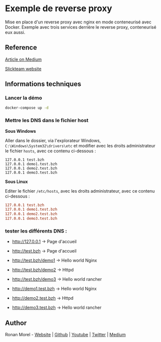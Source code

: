 # Exemple de reverse proxy

Mise en place d'un reverse proxy avec nginx en mode conteneurisé avec Docker.
Exemple avec trois services derrière le reverse proxy, conteneurisé eux aussi.

## Reference

[Article on Medium](https://medium.com/slickteam/configurer-votre-reverse-proxy-avec-nginx-et-docker-7c678c989080)

[Slickteam website](https://slickteam.fr)
## Informations techniques

### Lancer la démo

```bash
docker-compose up -d
```

### Mettre les DNS dans le fichier host

**Sous Windows**

Aller dans le dossier, via l'explorateur Windows, `C:\Windows\System32\drivers\etc` et modifier avec les droits administrateur le fichier `hosts`, avec ce contenu ci-dessous :

```
127.0.0.1 test.bzh
127.0.0.1 demo1.test.bzh
127.0.0.1 demo2.test.bzh
127.0.0.1 demo3.test.bzh
```

**Sous Linux**

Editer le fichier `/etc/hosts`, avec les droits administrateur, avec ce contenu ci-dessous :

```conf
127.0.0.1 test.bzh
127.0.0.1 demo1.test.bzh
127.0.0.1 demo2.test.bzh
127.0.0.1 demo3.test.bzh
```
### tester les différents DNS :

* http://127.0.0.1 -> Page d'accueil
* http://test.bzh -> Page d'accueil

* http://test.bzh/demo1 -> Hello world  Nginx
* http://test.bzh/demo2 -> Httpd
* http://test.bzh/demo3 -> Hello world rancher

* http://demo1.test.bzh -> Hello world  Nginx
* http://demo2.test.bzh -> Httpd
* http://demo3.test.bzh -> Hello world rancher



## Author

Ronan Morel - [Website](https://ronanmorel.fr) | [Github](https://github.com/ronronan) | [Youtube](https://www.youtube.com/channel/UCu8f_ENFz0hPiwwCocJg2UA) | [Twitter](https://twitter.com/ronronan21) | [Medium](https://medium.com/@ronronan21)